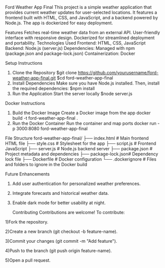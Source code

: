 Ford Weather App Final
This project is a simple weather application that provides current weather updates for user-selected locations. It features a frontend built with HTML, CSS, and JavaScript, and a backend powered by Node.js. The app is dockerized for easy deployment.

Features
Fetches real-time weather data from an external API.
User-friendly interface with responsive design.
Dockerized for streamlined deployment and portability.
Technologies Used
Frontend: HTML, CSS, JavaScript
Backend: Node.js (server.js)
Dependencies: Managed with npm (package.json and package-lock.json)
Containerization: Docker

Setup Instructions
1. Clone the Repository
     $git clone https://github.com/yourusername/ford-weather-app-final.git
     $cd ford-weather-app-final
2. Install Dependencies
  Make sure you have Node.js installed. Then, install the required dependencies:
   $npm install
3. Run the Application
  Start the server locally
    $node server.js


Docker Instructions
1. Build the Docker Image
  Create a Docker image from the app
    docker build -t ford-weather-app-final .
2. Run the Docker Container
  Run the container and map ports
    docker run -p 3000:8080 ford-weather-app-final


File Structure
  ford-weather-app-final/
  ├── index.html       # Main frontend HTML file
  ├── style.css        # Stylesheet for the app
  ├── script.js        # Frontend JavaScript
  ├── server.js        # Node.js backend server
  ├── package.json     # Project metadata and dependencies
  ├── package-lock.json# Dependency lock file
  ├── Dockerfile       # Docker configuration
  └── .dockerignore    # Files and folders to ignore in the Docker build

Future Enhancements
 1) Add user authentication for personalized weather preferences.
 2) Integrate forecasts and historical weather data.
 3) Enable dark mode for better usability at night.

    Contributing
Contributions are welcome! To contribute:

1)Fork the repository.

2)Create a new branch (git checkout -b feature-name).

3)Commit your changes (git commit -m "Add feature").

4)Push to the branch (git push origin feature-name).

5)Open a pull request.


